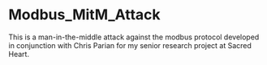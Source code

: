 # Modbus_MitM_Attack
This is a man-in-the-middle attack against the modbus protocol developed in conjunction with Chris Parian for my senior research project at Sacred Heart.
